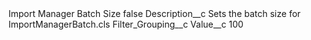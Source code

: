 <?xml version="1.0" encoding="UTF-8"?>
<CustomMetadata xmlns="http://soap.sforce.com/2006/04/metadata" xmlns:xsi="http://www.w3.org/2001/XMLSchema-instance" xmlns:xsd="http://www.w3.org/2001/XMLSchema">
    <label>Import Manager Batch Size</label>
    <protected>false</protected>
    <values>
        <field>Description__c</field>
        <value xsi:type="xsd:string">Sets the batch size for ImportManagerBatch.cls</value>
    </values>
    <values>
        <field>Filter_Grouping__c</field>
        <value xsi:nil="true"/>
    </values>
    <values>
        <field>Value__c</field>
        <value xsi:type="xsd:string">100</value>
    </values>
</CustomMetadata>
